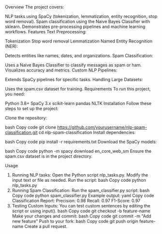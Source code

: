 Overview
The project covers:

NLP tasks using SpaCy (tokenization, lemmatization, entity recognition, stop word removal).
Spam classification using the Naive Bayes Classifier with sklearn.
Demonstrates pre-processing pipelines and machine learning workflows.
Features
Text Preprocessing:

Tokenization
Stop word removal
Lemmatization
Named Entity Recognition (NER):

Detects entities like names, dates, and organizations.
Spam Classification:

Uses a Naive Bayes Classifier to classify messages as spam or ham.
Visualizes accuracy and metrics.
Custom NLP Pipelines:

Extends SpaCy pipelines for specific tasks.
Handling Large Datasets:

Uses the spam.csv dataset for training.
Requirements
To run this project, you need:

Python 3.8+
SpaCy 3.x
scikit-learn
pandas
NLTK
Installation
Follow these steps to set up the project:

Clone the repository:

bash
Copy code
git clone https://github.com/yourusername/nlp-spam-classification.git
cd nlp-spam-classification
Install dependencies:

bash
Copy code
pip install -r requirements.txt
Download the SpaCy models:

bash
Copy code
python -m spacy download en_core_web_sm
Ensure the spam.csv dataset is in the project directory.

Usage
1. Running NLP tasks:
Open the Python script nlp_tasks.py.
Modify the input text or file as needed.
Run the script:
bash
Copy code
python nlp_tasks.py
2. Running Spam Classification:
Run the spam_classifier.py script:
bash
Copy code
python spam_classifier.py
Example output:
yaml
Copy code
Classification Report:
Precision: 0.98
Recall: 0.97
F1-Score: 0.97
3. Testing Custom Inputs:
You can test custom sentences by editing the script or using input().
bash
Copy code
git checkout -b feature-name
Make your changes and commit:
bash
Copy code
git commit -m "Add new feature"
Push to your fork:
bash
Copy code
git push origin feature-name
Create a pull request.
